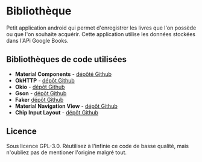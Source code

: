 # Bibliothèque

Petit application android qui permet d'enregistrer les livres que l'on possède ou que l'on souhaite acquérir. Cette application utilise les données stockées dans l'APi Google Books.

## Bibliothèques de code utilisées

* **Material Components** - [dépôté Github](https://github.com/material-components)
* **OkHTTP** - [dépôt Github](https://github.com/square/okhttp)
* **Okio** - [dépôt Github](https://github.com/square/okio)
* **Gson** - [dépôt Github](https://github.com/google/gson)
* **Faker** [dépôt Github](https://github.com/cesarferreira/faker)
* **Material Navigation View** - [dépôt Github](https://github.com/PatilShreyas/MaterialNavigationView-Android)
* **Chip Input Layout** - [dépôt Github](https://github.com/tylersuehr7/chips-input-layout)
## Licence

Sous licence GPL-3.0. Réutilisez à l'infinie ce code de basse qualité, mais n'oubliez pas de mentioner l'origine malgré tout.
